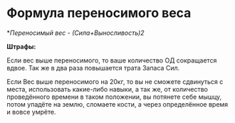 # Формула переносимого веса

**Переносимый вес - (Сила+Выносливость)*2**


**Штрафы:**

Если вес выше переносимого, то ваше количество ОД сокращается вдвое. Так же в два раза повышается трата Запаса Сил.

Если Вес выше переносимого на 20кг, то вы не сможете сдвинуться с места, использовать какие-либо навыки, а так же, от количество проведённого времени в таком положении, вы потянете себе мышцу, потом упадёте на землю, сломаете кости, а через определённое время и вовсе умрёте.